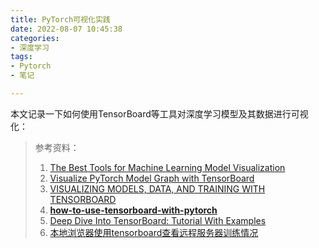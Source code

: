 ```yaml
---
title: PyTorch可视化实践
date: 2022-08-07 10:45:38
categories:
- 深度学习
tags:
- Pytorch
- 笔记

---
```


本文记录一下如何使用TensorBoard等工具对深度学习模型及其数据进行可视化：

<!--more-->

> 参考资料：
>
> 1. [The Best Tools for Machine Learning Model Visualization](https://neptune.ai/blog/the-best-tools-for-machine-learning-model-visualization)
> 2. [Visualize PyTorch Model Graph with TensorBoard](https://liarsliarsliars.com/visualize-pytorch-model-graph-with-tensorboard/)
> 3. [VISUALIZING MODELS, DATA, AND TRAINING WITH TENSORBOARD](https://pytorch.org/tutorials/intermediate/tensorboard_tutorial.html)
> 4. [**how-to-use-tensorboard-with-pytorch**](https://github.com/christianversloot/machine-learning-articles/blob/main/how-to-use-tensorboard-with-pytorch.md)
> 5. [Deep Dive Into TensorBoard: Tutorial With Examples](https://neptune.ai/blog/tensorboard-tutorial)
> 6. [本地浏览器使用tensorboard查看远程服务器训练情况](https://blog.csdn.net/u010626937/article/details/107747070)